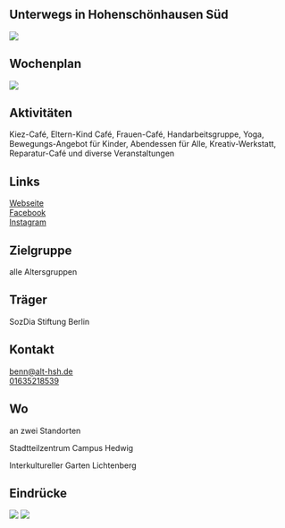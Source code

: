 ## Unterwegs in Hohenschönhausen Süd
<img id="topmedia" src="/Begegnungen/Images/UnterwegsHSHsüd/Unterwegs_logo.jpg" />

## Wochenplan

<img src="/Begegnungen/Images/UnterwegsHSHsüd/Wochenplan Unterwegs in Hsh Sued.jpg" />


## Aktivitäten
Kiez-Café, Eltern-Kind Café, Frauen-Café, Handarbeitsgruppe, Yoga, Bewegungs-Angebot für Kinder, Abendessen für Alle, Kreativ-Werkstatt, Reparatur-Café und diverse Veranstaltungen

## Links
<a class="external_link" href="https://www.sozdia.de/taetigkeitsbereiche/gemeinwesen/unterwegs-in-hohenschoenhausen-sued/ueber-uns#contentgrid">Webseite</a><br>
<a class="external_link" href="https://www.facebook.com/unterwegsinhshsued/">Facebook</a><br>
<a class="external_link" href="https://www.instagram.com/unterwegsinhshsued/">Instagram</a>

## Zielgruppe
alle Altersgruppen

## Träger
SozDia Stiftung Berlin

## Kontakt
[benn@alt-hsh.de](mailto:benn@alt-hsh.de)<br>
<a href="tel:+49 163 521 85 39">01635218539</a><br>


## Wo
an zwei Standorten

Stadtteilzentrum Campus Hedwig
<div id="gmap"></div>
<script>window.onload = showMap('Hedwigstraße 12, 13053, Berlin', 0, 'gmap_mini')</script>

Interkultureller Garten Lichtenberg
<div id="gmap"></div>
<script>window.onload = showMap('Liebenwalder Straße 12, 13055, Berlin', 0, 'gmap_mini')</script>

## Eindrücke
<div class="mediacontainer">
  <img src="/Begegnungen/Images/UnterwegsHSHsüd/Unbenannt1.PNG" />
  <img src="/Begegnungen/Images/UnterwegsHSHsüd/Unbenannt2.PNG" />
</div>

